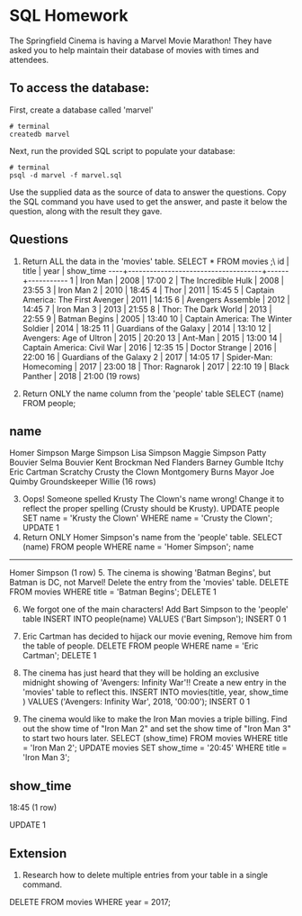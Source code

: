 # SQL Homework

The Springfield Cinema is having a Marvel Movie Marathon! They have asked you to help maintain their database of movies with times and attendees.

## To access the database:

First, create a database called 'marvel'

```
# terminal
createdb marvel
```

Next, run the provided SQL script to populate your database:

```
# terminal
psql -d marvel -f marvel.sql
```

Use the supplied data as the source of data to answer the questions. Copy the SQL command you have used to get the answer, and paste it below the question, along with the result they gave.

## Questions

1.  Return ALL the data in the 'movies' table.
  SELECT * FROM movies ;\ id |                title                | year | show_time
----+-------------------------------------+------+-----------
  1 | Iron Man                            | 2008 | 17:00
  2 | The Incredible Hulk                 | 2008 | 23:55
  3 | Iron Man 2                          | 2010 | 18:45
  4 | Thor                                | 2011 | 15:45
  5 | Captain America: The First Avenger  | 2011 | 14:15
  6 | Avengers Assemble                   | 2012 | 14:45
  7 | Iron Man 3                          | 2013 | 21:55
  8 | Thor: The Dark World                | 2013 | 22:55
  9 | Batman Begins                       | 2005 | 13:40
 10 | Captain America: The Winter Soldier | 2014 | 18:25
 11 | Guardians of the Galaxy             | 2014 | 13:10
 12 | Avengers: Age of Ultron             | 2015 | 20:20
 13 | Ant-Man                             | 2015 | 13:00
 14 | Captain America: Civil War          | 2016 | 12:35
 15 | Doctor Strange                      | 2016 | 22:00
 16 | Guardians of the Galaxy 2           | 2017 | 14:05
 17 | Spider-Man: Homecoming              | 2017 | 23:00
 18 | Thor: Ragnarok                      | 2017 | 22:10
 19 | Black Panther                       | 2018 | 21:00
(19 rows)

2.  Return ONLY the name column from the 'people' table
  SELECT (name) FROM people;

  name         
----------------------
Homer Simpson
Marge Simpson
Lisa Simpson
Maggie Simpson
Patty Bouvier
Selma Bouvier
Kent Brockman
Ned Flanders
Barney Gumble
Itchy
Eric Cartman
Scratchy
Crusty the Clown
Montgomery Burns
Mayor Joe Quimby
Groundskeeper Willie
(16 rows)

3.  Oops! Someone spelled Krusty The Clown's name wrong! Change it to reflect the proper spelling (Crusty should be Krusty).
UPDATE people SET name = 'Krusty the Clown' WHERE name = 'Crusty the Clown';
UPDATE 1
4.  Return ONLY Homer Simpson's name from the 'people' table.
SELECT (name) FROM people WHERE name = 'Homer Simpson';
name      
---------------
Homer Simpson
(1 row)
5.  The cinema is showing 'Batman Begins', but Batman is DC, not Marvel! Delete the entry from the 'movies' table.
DELETE FROM movies WHERE title = 'Batman Begins';
DELETE 1

6.  We forgot one of the main characters! Add Bart Simpson to the 'people' table
INSERT INTO people(name) VALUES ('Bart Simpson');
INSERT 0 1
7.  Eric Cartman has decided to hijack our movie evening, Remove him from the table of people.
DELETE FROM people WHERE name = 'Eric Cartman';
DELETE 1
8.  The cinema has just heard that they will be holding an exclusive midnight showing of 'Avengers: Infinity War'!! Create a new entry in the 'movies' table to reflect this.
INSERT INTO movies(title, year, show_time ) VALUES ('Avengers: Infinity War', 2018, '00:00');
INSERT 0 1

9.  The cinema would like to make the Iron Man movies a triple billing. Find out the show time of "Iron Man 2" and set the show time of "Iron Man 3" to start two hours later.
SELECT (show_time) FROM movies WHERE title = 'Iron Man 2';
UPDATE movies SET show_time = '20:45' WHERE title = 'Iron Man 3';

show_time
-----------
18:45
(1 row)

UPDATE 1

## Extension

1.  Research how to delete multiple entries from your table in a single command.

DELETE FROM movies
WHERE year = 2017;
